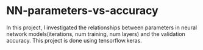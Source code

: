 # NN-parameters-vs-accuracy
In this project, I investigated the relationships between parameters in neural network models(iterations, num training, num layers) and the validation accuracy. This project is done using tensorflow.keras.
